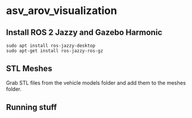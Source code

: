 # asv_arov_visualization
## Install ROS 2 Jazzy and Gazebo Harmonic
```
sudo apt install ros-jazzy-desktop
sudo apt-get install ros-jazzy-ros-gz
```
## STL Meshes
Grab STL files from the vehicle models folder and add them to the meshes folder.
## Running stuff
```

```

